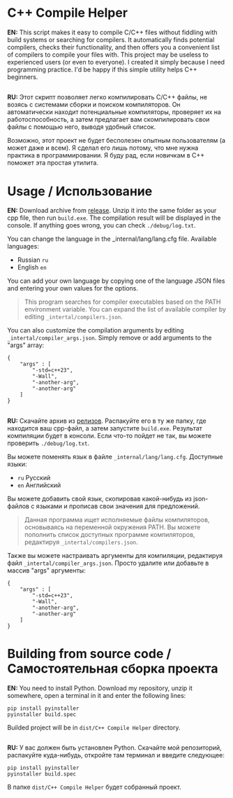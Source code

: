 # C++ Compile Helper
**EN:**
This script makes it easy to compile C/C++ files without fiddling with build systems or searching for compilers. It automatically finds potential compilers, checks their functionality, and then offers you a convenient list of compilers to compile your files with. This project may be useless to experienced users (or even to everyone). I created it simply because I need programming practice. I'd be happy if this simple utility helps C++ beginners.
##
**RU:**
Этот скрипт позволяет легко компилировать C/C++ файлы, не возясь с системами сборки и поиском компиляторов. Он автоматически находит потенциальные компиляторы, проверяет их на работоспособность, а затем предлагает вам скомпилировать свои файлы с помощью него, выводя удобный список.

Возможно, этот проект не будет бесполезен опытным пользователям (а может даже и всем). Я сделал его лишь потому, что мне нужна практика в программировании. Я буду рад, если новичкам в C++ поможет эта простая утилита. 
# Usage / Использование
**EN:**
Download archive from [release](https://github.com/qwoj274/C-Compile-Helper/releases/tag/release). Unzip it into the same folder as your cpp file, then run `build.exe`.  The compilation result will be displayed in the console. If anything goes wrong, you can check `./debug/log.txt`. 

You can change the language in the _internal/lang/lang.cfg file. Available languages:
 - Russian `ru`
 - English `en` 
 
 You can add your own language by copying one of the language JSON files and entering your own values ​​for the options. 

>  This program searches for compiler executables based on the PATH environment variable. You can expand the list of available compiler by editing `_intertal/compilers.json`.

You can also customize the compilation arguments by editing `_intertal/compiler_args.json`. Simply remove or add arguments to the "args" array:

    {
        "args" : [
            "-std=c++23",
            "-Wall",
            "-another-arg",
            "-another-arg"
        ]
    }
##
**RU:**
Скачайте архив из [релизов](https://github.com/qwoj274/C-Compile-Helper/releases/tag/release). Распакуйте его в ту же папку, где находится ваш cpp-файл, а затем запустите `build.exe`. Результат компиляции будет в консоли. Если что-то пойдет не так, вы можете проверить `./debug/log.txt`.

Вы можете поменять язык в файле `_internal/lang/lang.cfg`. Доступные языки:

 - `ru` Русский
 - `en` Английский
 
 Вы можете добавить свой язык, скопировав какой-нибудь из json-файлов с языками и прописав свои значения для предложений.
 

> Данная программа ищет исполняемые файлы компиляторов, основываясь на переменной окружения PATH. Вы можете пополнить список доступных программе компиляторов, редактируя `_intertal/compilers.json`.

Также вы можете настраивать аргументы для компиляции, редактируя файл `_intertal/compiler_args.json`. Просто удалите или добавьте в массив "args" аргументы:

    {
        "args" : [
            "-std=c++23",
            "-Wall",
            "-another-arg",
            "-another-arg"
        ]
    }

# Building from source code / Самостоятельная сборка проекта
**EN:**
You need to install Python. Download my repository, unzip it somewhere, open a terminal in it and enter the following lines:

    pip install pyinstaller
    pyinstaller build.spec

Builded project will be in `dist/C++ Compile Helper` directory.
##
**RU:**
У вас должен быть установлен Python. Скачайте мой репозиторий, распакуйте куда-нибудь, откройте там терминал и введите следующее:

    pip install pyinstaller
    pyinstaller build.spec
В папке `dist/C++ Compile Helper` будет собранный проект.


